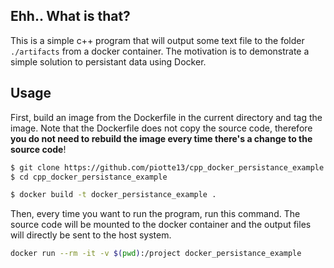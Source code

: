 ## Ehh.. What is that?
This is a simple c++ program that will output some text file to the folder `./artifacts`
from a docker container.  The motivation is to demonstrate a simple solution to persistant data
using Docker.

## Usage
First, build an image from the Dockerfile in the current directory and tag the image.
Note that the Dockerfile does not copy the source code, therefore **you do not need to rebuild the image
every time there's a change to the source code**!
```bash
$ git clone https://github.com/piotte13/cpp_docker_persistance_example.git
$ cd cpp_docker_persistance_example

$ docker build -t docker_persistance_example .
```


Then, every time you want to run the program, run this command.  The source code will be mounted to 
the docker container and the output files will directly be sent to the host system.
```bash
docker run --rm -it -v $(pwd):/project docker_persistance_example
```
